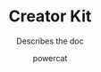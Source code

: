 ---
title: Creator Kit
subtitle: Describes the doc
tags: [maker, citizen, developer]
author: powercat
---